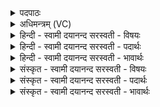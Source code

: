 <details><summary>पदपाठः</summary>

मीढु॑ष्टम। मीढु॑स्त॒मेति॒ मीढुः॑ऽतम। शिव॑त॒मेति॒ शिव॑ऽतम। शि॒वः। नः॒। सु॒मना॒ इति॑ सु॒ऽमनाः॑। भ॒व॒। प॒र॒मे। वृ॒क्षे। आयु॑धम्। नि॒धायेति॑ नि॒ऽधाय॑। कृत्ति॑म्। वसा॑नः। आ। च॒र॒। पिना॑कम्। बिभ्र॑त्। आ। ग॒हि॒। ५१।
</details>

<details><summary>अधिमन्त्रम् (VC)</summary>

- रुद्रा देवताः
- परमेष्ठी प्रजापतिर्वा देवा ऋषयः
- निचृदार्षी यवमध्या त्रिष्टुप्
- धैवतः
</details>

<details><summary>हिन्दी - स्वामी दयानन्द सरस्वती  - विषयः</summary>

सभाध्यक्षादिकों को क्या करना चाहिये, यह विषय अगले मन्त्र में कहा है ॥
</details>

<details><summary>हिन्दी - स्वामी दयानन्द सरस्वती  - पदार्थः</summary>

पदार्थान्वयभाषाः -  हे (मीढुष्टम) अत्यन्तपराक्रमयुक्त (शिवतम) अति कल्याणकारी सभा वा सेना के पति ! आप (नः) हमारे लिये (सुमनाः) प्रसन्न चित्त से (शिवः) सुखकारी (भव) हूजिये (आयुधम्) खड्ग, भुशुण्डी और शतघ्नी आदि शस्त्रों का (निधाय) ग्रहण कर (कृत्तिम्) मृगचर्मादि की अङ्गरखी को (वसानः) शरीर में पहिने (पिनाकम्) आत्मा के रक्षक धनुष् वा बखतर आदि को (बिभ्रत्) धारण किये हुए हम लोगों की रक्षा के लिये (आगहि) आइये (परमे) प्रबल (वृक्षे) काटने योग्य शत्रु की सेना में (आचर) अच्छे प्रकार प्राप्त हूजिये ॥५१ ॥
</details>

<details><summary>हिन्दी - स्वामी दयानन्द सरस्वती  - भावार्थः</summary>

भावार्थभाषाः -  सभा और सेना के अध्यक्ष आदि लोग अपनी प्रजाओं में मङ्गलाचारी और दुष्टों में अग्नि के तुल्य तेजस्वी दाहक हों, जिससे सब लोग धर्ममार्ग को छोड़ के अधर्म का आचरण कभी न करें ॥५१ ॥
</details>

<details><summary>संस्कृत - स्वामी दयानन्द सरस्वती  - विषयः</summary>

सभाध्यक्षादिभिः किं कार्यमित्याह ॥
</details>

<details><summary>संस्कृत - स्वामी दयानन्द सरस्वती  - पदार्थः</summary>

पदार्थान्वयभाषाः -  हे मीढुष्टम शिवतम सभासेनेश ! त्वं नः सुमनाः शिवो भव। आयुधं निधाय कृत्तिं वसानः पिनाकं बिभ्रत् सन्नस्माकं रक्षणायागहि परमे वृक्ष आचर ॥५१ ॥
</details>

<details><summary>संस्कृत - स्वामी दयानन्द सरस्वती  - भावार्थः</summary>

भावार्थभाषाः -  सभासेनेशादयः स्वप्रजासु मङ्गलाचारिणो दुष्टेषु चाग्निरिव दाहकाः स्युर्येन सर्वे धर्मपथं विहायाधर्मं कदापि नाचरेयुः ॥५१ ॥
</details>